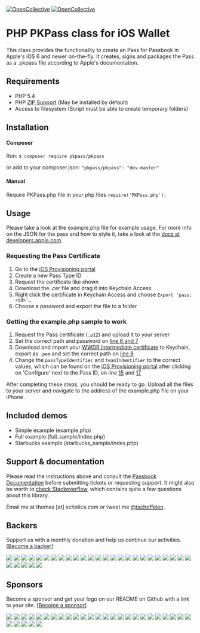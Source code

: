 [![OpenCollective](https://opencollective.com/php-pkpass/backers/badge.svg)](#backers) 
[![OpenCollective](https://opencollective.com/php-pkpass/sponsors/badge.svg)](#sponsors)

# PHP PKPass class for iOS Wallet
This class provides the functionality to create an Pass for Passbook in Apple's iOS 6 and newer on-the-fly. It creates, signs and packages the Pass as a .pkpass file according to Apple's documentation.

## Requirements
* PHP 5.4
* PHP [ZIP Support](http://php.net/manual/en/book.zip.php) (May be installed by default)
* Access to filesystem (Script must be able to create temporary folders)

## Installation
#### Composer
Run: `$ composer require pkpass/pkpass`

or add to your composer.json: `"pkpass/pkpass": "dev-master"`

#### Manual
Require PKPass.php file in your php files `require('PKPass.php');`

## Usage
Please take a look at the example.php file for example usage. For more info on the JSON for the pass and how to style it, take a look at the [docs at developers.apple.com](https://developer.apple.com/library/ios/documentation/UserExperience/Reference/PassKit_Bundle/Chapters/Introduction.html).

### Requesting the Pass Certificate
1. Go to the [iOS Provisioning portal](https://developer.apple.com/ios/manage/passtypeids/ios/manage)
2. Create a new Pass Type ID
3. Request the certificate like shown
4. Download the .cer file and drag it into Keychain Access
5. Right click the certificate in Keychain Access and choose `Export 'pass.<id>'…`
6. Choose a password and export the file to a folder

### Getting the example.php sample to work
1. Request the Pass certificate (`.p12`) and upload it to your server
2. Set the correct path and password on [line 6 and 7](https://github.com/tschoffelen/PHP-PKPass/blob/master/example.php#L6)
3. Download and import your [WWDR Intermediate certificate](https://developer.apple.com/certificationauthority/AppleWWDRCA.cer) to Keychain, export as `.pem` and set the correct path on [line 8](https://github.com/tschoffelen/PHP-PKPass/blob/master/example.php#L8)
4. Change the `passTypeIdentifier` and `teamIndentifier` to the correct values, which can be found on the [iOS Provisioning portal](https://developer.apple.com/ios/manage/passtypeids/ios/manage) after clicking on 'Configure' next to the Pass ID, on line [15](https://github.com/tschoffelen/PHP-PKPass/blob/master/example.php#L15) and [17](https://github.com/tschoffelen/PHP-PKPass/blob/master/example.php#L17)

After completing these steps, you should be ready to go. Upload all the files to your server and navigate to the address of the example.php file on your iPhone.

## Included demos
* Simple example (example.php)
* Full example (full_sample/index.php)
* Starbucks example (starbucks_sample/index.php)

## Support & documentation
Please read the instructions above and consult the [Passbook Documentation](https://developer.apple.com/passbook/) before submitting tickets or requesting support. It might also be worth to [check Stackoverflow](http://stackoverflow.com/search?q=%22PHP-PKPass%22), which contains quite a few questions about this library.

Email me at thomas [at] scholica.com or tweet me [@tschoffelen](http://www.twitter.com/tschoffelen).

## Backers
Support us with a monthly donation and help us continue our activities. [[Become a backer](https://opencollective.com/php-pkpass#backer)]

<a href="https://opencollective.com/php-pkpass/backer/0/website" target="_blank"><img src="https://opencollective.com/php-pkpass/backer/0/avatar.svg"></a>
<a href="https://opencollective.com/php-pkpass/backer/1/website" target="_blank"><img src="https://opencollective.com/php-pkpass/backer/1/avatar.svg"></a>
<a href="https://opencollective.com/php-pkpass/backer/2/website" target="_blank"><img src="https://opencollective.com/php-pkpass/backer/2/avatar.svg"></a>
<a href="https://opencollective.com/php-pkpass/backer/3/website" target="_blank"><img src="https://opencollective.com/php-pkpass/backer/3/avatar.svg"></a>
<a href="https://opencollective.com/php-pkpass/backer/4/website" target="_blank"><img src="https://opencollective.com/php-pkpass/backer/4/avatar.svg"></a>
<a href="https://opencollective.com/php-pkpass/backer/5/website" target="_blank"><img src="https://opencollective.com/php-pkpass/backer/5/avatar.svg"></a>
<a href="https://opencollective.com/php-pkpass/backer/6/website" target="_blank"><img src="https://opencollective.com/php-pkpass/backer/6/avatar.svg"></a>
<a href="https://opencollective.com/php-pkpass/backer/7/website" target="_blank"><img src="https://opencollective.com/php-pkpass/backer/7/avatar.svg"></a>
<a href="https://opencollective.com/php-pkpass/backer/8/website" target="_blank"><img src="https://opencollective.com/php-pkpass/backer/8/avatar.svg"></a>
<a href="https://opencollective.com/php-pkpass/backer/9/website" target="_blank"><img src="https://opencollective.com/php-pkpass/backer/9/avatar.svg"></a>
<a href="https://opencollective.com/php-pkpass/backer/10/website" target="_blank"><img src="https://opencollective.com/php-pkpass/backer/10/avatar.svg"></a>
<a href="https://opencollective.com/php-pkpass/backer/11/website" target="_blank"><img src="https://opencollective.com/php-pkpass/backer/11/avatar.svg"></a>
<a href="https://opencollective.com/php-pkpass/backer/12/website" target="_blank"><img src="https://opencollective.com/php-pkpass/backer/12/avatar.svg"></a>
<a href="https://opencollective.com/php-pkpass/backer/13/website" target="_blank"><img src="https://opencollective.com/php-pkpass/backer/13/avatar.svg"></a>
<a href="https://opencollective.com/php-pkpass/backer/14/website" target="_blank"><img src="https://opencollective.com/php-pkpass/backer/14/avatar.svg"></a>
<a href="https://opencollective.com/php-pkpass/backer/15/website" target="_blank"><img src="https://opencollective.com/php-pkpass/backer/15/avatar.svg"></a>
<a href="https://opencollective.com/php-pkpass/backer/16/website" target="_blank"><img src="https://opencollective.com/php-pkpass/backer/16/avatar.svg"></a>
<a href="https://opencollective.com/php-pkpass/backer/17/website" target="_blank"><img src="https://opencollective.com/php-pkpass/backer/17/avatar.svg"></a>
<a href="https://opencollective.com/php-pkpass/backer/18/website" target="_blank"><img src="https://opencollective.com/php-pkpass/backer/18/avatar.svg"></a>
<a href="https://opencollective.com/php-pkpass/backer/19/website" target="_blank"><img src="https://opencollective.com/php-pkpass/backer/19/avatar.svg"></a>
<a href="https://opencollective.com/php-pkpass/backer/20/website" target="_blank"><img src="https://opencollective.com/php-pkpass/backer/20/avatar.svg"></a>
<a href="https://opencollective.com/php-pkpass/backer/21/website" target="_blank"><img src="https://opencollective.com/php-pkpass/backer/21/avatar.svg"></a>
<a href="https://opencollective.com/php-pkpass/backer/22/website" target="_blank"><img src="https://opencollective.com/php-pkpass/backer/22/avatar.svg"></a>
<a href="https://opencollective.com/php-pkpass/backer/23/website" target="_blank"><img src="https://opencollective.com/php-pkpass/backer/23/avatar.svg"></a>
<a href="https://opencollective.com/php-pkpass/backer/24/website" target="_blank"><img src="https://opencollective.com/php-pkpass/backer/24/avatar.svg"></a>
<a href="https://opencollective.com/php-pkpass/backer/25/website" target="_blank"><img src="https://opencollective.com/php-pkpass/backer/25/avatar.svg"></a>
<a href="https://opencollective.com/php-pkpass/backer/26/website" target="_blank"><img src="https://opencollective.com/php-pkpass/backer/26/avatar.svg"></a>
<a href="https://opencollective.com/php-pkpass/backer/27/website" target="_blank"><img src="https://opencollective.com/php-pkpass/backer/27/avatar.svg"></a>
<a href="https://opencollective.com/php-pkpass/backer/28/website" target="_blank"><img src="https://opencollective.com/php-pkpass/backer/28/avatar.svg"></a>
<a href="https://opencollective.com/php-pkpass/backer/29/website" target="_blank"><img src="https://opencollective.com/php-pkpass/backer/29/avatar.svg"></a>

## Sponsors
Become a sponsor and get your logo on our README on Github with a link to your site. [[Become a sponsor](https://opencollective.com/php-pkpass#sponsor)]

<a href="https://opencollective.com/php-pkpass/sponsor/0/website" target="_blank"><img src="https://opencollective.com/php-pkpass/sponsor/0/avatar.svg"></a>
<a href="https://opencollective.com/php-pkpass/sponsor/1/website" target="_blank"><img src="https://opencollective.com/php-pkpass/sponsor/1/avatar.svg"></a>
<a href="https://opencollective.com/php-pkpass/sponsor/2/website" target="_blank"><img src="https://opencollective.com/php-pkpass/sponsor/2/avatar.svg"></a>
<a href="https://opencollective.com/php-pkpass/sponsor/3/website" target="_blank"><img src="https://opencollective.com/php-pkpass/sponsor/3/avatar.svg"></a>
<a href="https://opencollective.com/php-pkpass/sponsor/4/website" target="_blank"><img src="https://opencollective.com/php-pkpass/sponsor/4/avatar.svg"></a>
<a href="https://opencollective.com/php-pkpass/sponsor/5/website" target="_blank"><img src="https://opencollective.com/php-pkpass/sponsor/5/avatar.svg"></a>
<a href="https://opencollective.com/php-pkpass/sponsor/6/website" target="_blank"><img src="https://opencollective.com/php-pkpass/sponsor/6/avatar.svg"></a>
<a href="https://opencollective.com/php-pkpass/sponsor/7/website" target="_blank"><img src="https://opencollective.com/php-pkpass/sponsor/7/avatar.svg"></a>
<a href="https://opencollective.com/php-pkpass/sponsor/8/website" target="_blank"><img src="https://opencollective.com/php-pkpass/sponsor/8/avatar.svg"></a>
<a href="https://opencollective.com/php-pkpass/sponsor/9/website" target="_blank"><img src="https://opencollective.com/php-pkpass/sponsor/9/avatar.svg"></a>
<a href="https://opencollective.com/php-pkpass/sponsor/10/website" target="_blank"><img src="https://opencollective.com/php-pkpass/sponsor/10/avatar.svg"></a>
<a href="https://opencollective.com/php-pkpass/sponsor/11/website" target="_blank"><img src="https://opencollective.com/php-pkpass/sponsor/11/avatar.svg"></a>
<a href="https://opencollective.com/php-pkpass/sponsor/12/website" target="_blank"><img src="https://opencollective.com/php-pkpass/sponsor/12/avatar.svg"></a>
<a href="https://opencollective.com/php-pkpass/sponsor/13/website" target="_blank"><img src="https://opencollective.com/php-pkpass/sponsor/13/avatar.svg"></a>
<a href="https://opencollective.com/php-pkpass/sponsor/14/website" target="_blank"><img src="https://opencollective.com/php-pkpass/sponsor/14/avatar.svg"></a>
<a href="https://opencollective.com/php-pkpass/sponsor/15/website" target="_blank"><img src="https://opencollective.com/php-pkpass/sponsor/15/avatar.svg"></a>
<a href="https://opencollective.com/php-pkpass/sponsor/16/website" target="_blank"><img src="https://opencollective.com/php-pkpass/sponsor/16/avatar.svg"></a>
<a href="https://opencollective.com/php-pkpass/sponsor/17/website" target="_blank"><img src="https://opencollective.com/php-pkpass/sponsor/17/avatar.svg"></a>
<a href="https://opencollective.com/php-pkpass/sponsor/18/website" target="_blank"><img src="https://opencollective.com/php-pkpass/sponsor/18/avatar.svg"></a>
<a href="https://opencollective.com/php-pkpass/sponsor/19/website" target="_blank"><img src="https://opencollective.com/php-pkpass/sponsor/19/avatar.svg"></a>
<a href="https://opencollective.com/php-pkpass/sponsor/20/website" target="_blank"><img src="https://opencollective.com/php-pkpass/sponsor/20/avatar.svg"></a>
<a href="https://opencollective.com/php-pkpass/sponsor/21/website" target="_blank"><img src="https://opencollective.com/php-pkpass/sponsor/21/avatar.svg"></a>
<a href="https://opencollective.com/php-pkpass/sponsor/22/website" target="_blank"><img src="https://opencollective.com/php-pkpass/sponsor/22/avatar.svg"></a>
<a href="https://opencollective.com/php-pkpass/sponsor/23/website" target="_blank"><img src="https://opencollective.com/php-pkpass/sponsor/23/avatar.svg"></a>
<a href="https://opencollective.com/php-pkpass/sponsor/24/website" target="_blank"><img src="https://opencollective.com/php-pkpass/sponsor/24/avatar.svg"></a>
<a href="https://opencollective.com/php-pkpass/sponsor/25/website" target="_blank"><img src="https://opencollective.com/php-pkpass/sponsor/25/avatar.svg"></a>
<a href="https://opencollective.com/php-pkpass/sponsor/26/website" target="_blank"><img src="https://opencollective.com/php-pkpass/sponsor/26/avatar.svg"></a>
<a href="https://opencollective.com/php-pkpass/sponsor/27/website" target="_blank"><img src="https://opencollective.com/php-pkpass/sponsor/27/avatar.svg"></a>
<a href="https://opencollective.com/php-pkpass/sponsor/28/website" target="_blank"><img src="https://opencollective.com/php-pkpass/sponsor/28/avatar.svg"></a>
<a href="https://opencollective.com/php-pkpass/sponsor/29/website" target="_blank"><img src="https://opencollective.com/php-pkpass/sponsor/29/avatar.svg"></a>
